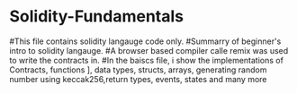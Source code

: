 # Solidity-Fundamentals

#This file contains solidity langauge code only.
#Summarry of beginner's intro to solidity langauge.
#A browser based compiler calle remix was used to write the contracts in.
#In the baiscs file, i show the implementations of Contracts, functions ], data types, structs, arrays, generating random number using keccak256,return types, events, states and many more
